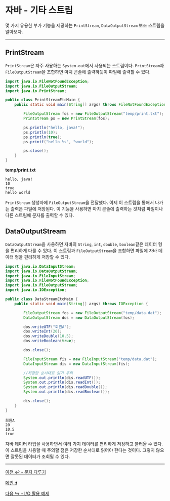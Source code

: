 # 자바 - 기타 스트림

몇 가지 유용한 부가 기능을 제공하는 `PrintStream`, `DataOutputStream` 보조 스트림을 알아보자.

---

## PrintStream

`PrintStream`은 자주 사용하는 `System.out`에서 사용되는 스트림이다. `PrintStream`과
`FileOutputStream`을 조합하면 마치 콘솔에 출력하듯이 파일에 출력할 수 있다.

```java
import java.io.FileNotFoundException;
import java.io.FileOutputStream;
import java.io.PrintStream;

public class PrintStreamEtcMain {
    public static void main(String[] args) throws FileNotFoundException {

        FileOutputStream fos = new FileOutputStream("temp/print.txt");
        PrintStream ps = new PrintStream(fos);

        ps.println("hello, java!");
        ps.println(10);
        ps.println(true);
        ps.printf("hello %s", "world");

        ps.close();
    }
}
```

**temp/print.txt**

```text
hello, java!
10
true
hello world
```

`PrintStream` 생성자에 `FileOutputStream`을 전달했다. 이제 이 스트림을 통해서
나가는 출력은 파일에 저장된다. 이 기능을 사용하면 마치 콘솔에 출력하는 것처럼
파일이나 다른 스트림에 문자를 출력할 수 있다.

## DataOutputStream

`DataOutputStream`을 사용하면 자바의 `String`, `int`, `double`, `boolean`같은 데이터 형을
편리하게 다룰 수 있다. 이 스트림과 `FileOutputStream`을 조합하면 파일에 자바
데이터 형을 편리하게 저장할 수 있다.

```java
import java.io.DataInputStream;
import java.io.DataOutputStream;
import java.io.FileInputStream;
import java.io.FileNotFoundException;
import java.io.FileOutputStream;
import java.io.IOException;

public class DataStreamEtcMain {
    public static void main(String[] args) throws IOException {

        FileOutputStream fos = new FileOutputStream("temp/data.dat");
        DataOutputStream dos = new DataOutputStream(fos);

        dos.writeUTF("회원A");
        dos.writeInt(20);
        dos.writeDouble(10.5);
        dos.writeBoolean(true);

        dos.close();

        FileInputStream fis = new FileInputStream("temp/data.dat");
        DataInputStream dis = new DataInputStream(fis);

        //저장한 순서대로 읽기 주의
        System.out.println(dis.readUTF());
        System.out.println(dis.readInt());
        System.out.println(dis.readDouble());
        System.out.println(dis.readBoolean());

        dis.close();
    }
}
```

```text
회원A
20
10.5
true
```

자바 데이터 타입을 사용하면서 여러 가지 데이터를 편리하게 저장하고 불러올 수 있다.
이 스트림을 사용할 때 주의할 점은 저장한 순서대로 읽어야 한다는 것이다. 그렇지 않으면
잘못된 데이터가 조회될 수 있다.



---

[이전 ↩️ - 문자 다루기]()

[메인 ⏫](https://github.com/genesis12345678/TIL/blob/main/Java/adv_1/Main.md)

[다음 ↪️ - I/O 활용 예제]()